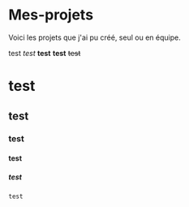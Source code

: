 # Mes-projets
Voici les projets que j'ai pu créé, seul ou en équipe.

test
*test*
**test**
__test__
~~test~~
# test
## test
### test
#### test
##### test
`test`
